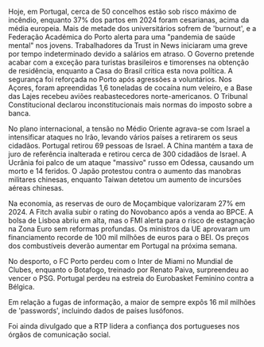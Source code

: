 Hoje, em Portugal, cerca de 50 concelhos estão sob risco máximo de incêndio, enquanto 37% dos partos em 2024 foram cesarianas, acima da média europeia. Mais de metade dos universitários sofrem de 'burnout', e a Federação Académica do Porto alerta para uma "pandemia de saúde mental" nos jovens. Trabalhadores da Trust in News iniciaram uma greve por tempo indeterminado devido a salários em atraso. O Governo pretende acabar com a exceção para turistas brasileiros e timorenses na obtenção de residência, enquanto a Casa do Brasil critica esta nova política. A segurança foi reforçada no Porto após agressões a voluntários. Nos Açores, foram apreendidas 1,6 toneladas de cocaína num veleiro, e a Base das Lajes recebeu aviões reabastecedores norte-americanos. O Tribunal Constitucional declarou inconstitucionais mais normas do imposto sobre a banca.

No plano internacional, a tensão no Médio Oriente agrava-se com Israel a intensificar ataques no Irão, levando vários países a retirarem os seus cidadãos. Portugal retirou 69 pessoas de Israel. A China mantém a taxa de juro de referência inalterada e retirou cerca de 300 cidadãos de Israel. A Ucrânia foi palco de um ataque "massivo" russo em Odessa, causando um morto e 14 feridos. O Japão protestou contra o aumento das manobras militares chinesas, enquanto Taiwan detetou um aumento de incursões aéreas chinesas.

Na economia, as reservas de ouro de Moçambique valorizaram 27% em 2024. A Fitch avalia subir o rating do Novobanco após a venda ao BPCE. A bolsa de Lisboa abriu em alta, mas o FMI alerta para o risco de estagnação na Zona Euro sem reformas profundas. Os ministros da UE aprovaram um financiamento recorde de 100 mil milhões de euros para o BEI. Os preços dos combustíveis deverão aumentar em Portugal na próxima semana.

No desporto, o FC Porto perdeu com o Inter de Miami no Mundial de Clubes, enquanto o Botafogo, treinado por Renato Paiva, surpreendeu ao vencer o PSG. Portugal perdeu na estreia do Eurobasket Feminino contra a Bélgica.

Em relação a fugas de informação, a maior de sempre expôs 16 mil milhões de 'passwords', incluindo dados de países lusófonos.

Foi ainda divulgado que a RTP lidera a confiança dos portugueses nos órgãos de comunicação social.